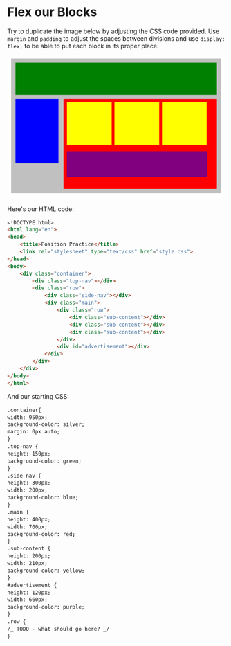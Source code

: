 # Flex our Blocks

Try to duplicate the image below by adjusting the CSS code provided. Use `margin` and `padding` to adjust the spaces between divisions and use `display: flex;` to be able to put each block in its proper place.

![](position-blocks.png)

Here's our HTML code:

```md
<!DOCTYPE html>
<html lang="en">
<head>
    <title>Position Practice</title>
    <link rel="stylesheet" type="text/css" href="style.css">
</head>
<body>
    <div class="container">
        <div class="top-nav"></div>
        <div class="row">
            <div class="side-nav"></div>
            <div class="main">
                <div class="row">
                    <div class="sub-content"></div>
                    <div class="sub-content"></div>
                    <div class="sub-content"></div>
                </div>
                <div id="advertisement"></div>
            </div>
        </div>
    </div>
</body>
</html>
```

And our starting CSS:

```md
.container{
width: 950px;
background-color: silver;
margin: 0px auto;
}
.top-nav {
height: 150px;
background-color: green;
}
.side-nav {
height: 300px;
width: 200px;
background-color: blue;
}
.main {
height: 400px;
width: 700px;
background-color: red;
}
.sub-content {
height: 200px;
width: 210px;
background-color: yellow;
}
#advertisement {
height: 120px;
width: 660px;
background-color: purple;
}
.row {
/_ TODO - what should go here? _/
}
```
